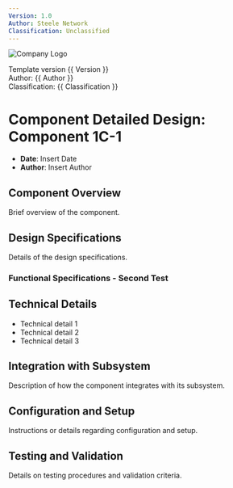 ```yaml
---
Version: 1.0
Author: Steele Network
Classification: Unclassified
---
```


![Company Logo](/common_images/companylogo.png)


Template version {{ Version }}<br>
Author: {{ Author }}<br>
Classification: {{ Classification }}<br>

# Component Detailed Design: Component 1C-1

- **Date**: Insert Date
- **Author**: Insert Author

## Component Overview
Brief overview of the component.

## Design Specifications
Details of the design specifications.

### Functional Specifications - Second Test

## Technical Details
- Technical detail 1
- Technical detail 2
- Technical detail 3

## Integration with Subsystem
Description of how the component integrates with its subsystem.

## Configuration and Setup
Instructions or details regarding configuration and setup.

## Testing and Validation
Details on testing procedures and validation criteria.

